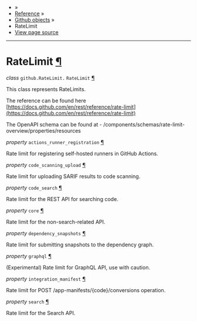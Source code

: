 - »
- [Reference](https://pygithub.readthedocs.io/en/stable/reference.html) »
- [Github objects](https://pygithub.readthedocs.io/en/stable/github_objects.html) »
- RateLimit
- [View page source](https://pygithub.readthedocs.io/en/stable/_sources/github_objects/RateLimit.rst.txt)

* * *

# RateLimit [¶](https://pygithub.readthedocs.io/en/stable/github_objects/RateLimit.html\#ratelimit "Permalink to this headline")

_class_ `github.RateLimit.` `RateLimit` [¶](https://pygithub.readthedocs.io/en/stable/github_objects/RateLimit.html#github.RateLimit.RateLimit "Permalink to this definition")

This class represents RateLimits.

The reference can be found here
[https://docs.github.com/en/rest/reference/rate-limit](https://docs.github.com/en/rest/reference/rate-limit)

The OpenAPI schema can be found at
\- /components/schemas/rate-limit-overview/properties/resources

_property_ `actions_runner_registration` [¶](https://pygithub.readthedocs.io/en/stable/github_objects/RateLimit.html#github.RateLimit.RateLimit.actions_runner_registration "Permalink to this definition")

Rate limit for registering self-hosted runners in GitHub Actions.

_property_ `code_scanning_upload` [¶](https://pygithub.readthedocs.io/en/stable/github_objects/RateLimit.html#github.RateLimit.RateLimit.code_scanning_upload "Permalink to this definition")

Rate limit for uploading SARIF results to code scanning.

_property_ `code_search` [¶](https://pygithub.readthedocs.io/en/stable/github_objects/RateLimit.html#github.RateLimit.RateLimit.code_search "Permalink to this definition")

Rate limit for the REST API for searching code.

_property_ `core` [¶](https://pygithub.readthedocs.io/en/stable/github_objects/RateLimit.html#github.RateLimit.RateLimit.core "Permalink to this definition")

Rate limit for the non-search-related API.

_property_ `dependency_snapshots` [¶](https://pygithub.readthedocs.io/en/stable/github_objects/RateLimit.html#github.RateLimit.RateLimit.dependency_snapshots "Permalink to this definition")

Rate limit for submitting snapshots to the dependency graph.

_property_ `graphql` [¶](https://pygithub.readthedocs.io/en/stable/github_objects/RateLimit.html#github.RateLimit.RateLimit.graphql "Permalink to this definition")

(Experimental) Rate limit for GraphQL API, use with caution.

_property_ `integration_manifest` [¶](https://pygithub.readthedocs.io/en/stable/github_objects/RateLimit.html#github.RateLimit.RateLimit.integration_manifest "Permalink to this definition")

Rate limit for POST /app-manifests/{code}/conversions operation.

_property_ `search` [¶](https://pygithub.readthedocs.io/en/stable/github_objects/RateLimit.html#github.RateLimit.RateLimit.search "Permalink to this definition")

Rate limit for the Search API.